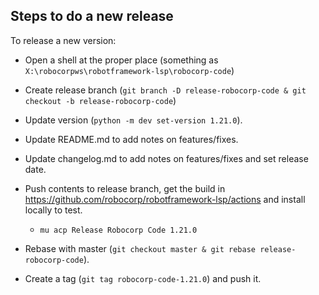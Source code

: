 Steps to do a new release
--------------------------

To release a new version:

- Open a shell at the proper place (something as `X:\robocorpws\robotframework-lsp\robocorp-code`)

- Create release branch (`git branch -D release-robocorp-code & git checkout -b release-robocorp-code`)

- Update version (`python -m dev set-version 1.21.0`).

- Update README.md to add notes on features/fixes.

- Update changelog.md to add notes on features/fixes and set release date.

- Push contents to release branch, get the build in https://github.com/robocorp/robotframework-lsp/actions and install locally to test.
  - `mu acp Release Robocorp Code 1.21.0`

- Rebase with master (`git checkout master & git rebase release-robocorp-code`).

- Create a tag (`git tag robocorp-code-1.21.0`) and push it.
